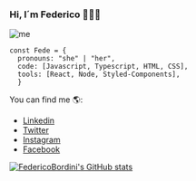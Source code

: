 ### Hi, I´m Federico 👋👨‍💻
![me](https://user-images.githubusercontent.com/21134315/138626655-bb20162a-ea6c-43b8-851f-ff147b6dedab.png)

```JS
const Fede = {
  pronouns: "she" | "her",
  code: [Javascript, Typescript, HTML, CSS],
  tools: [React, Node, Styled-Components],
  }
 ``` 
You can find me 🌎:
- [Linkedin](https://linkedin.com/in/federico-bordini/)
- [Twitter](https://twitter.com/sonikboom13)
- [Instagram](https://www.instagram.com/fede_bordini)
- [Facebook](https://www.facebook.com/federico.bordini.3)

[![FedericoBordini's GitHub stats](https://github-readme-stats.vercel.app/api?username=FedericoBordini)](https://github.com/anuraghazra/github-readme-stats)

<!--
**FedericoBordini/FedericoBordini** is a ✨ _special_ ✨ repository because its `README.md` (this file) appears on your GitHub profile.

Here are some ideas to get you started:

- 🔭 I’m currently working on ...
- 🌱 I’m currently learning ...
- 👯 I’m looking to collaborate on ...
- 🤔 I’m looking for help with ...
- 💬 Ask me about ...
- 📫 How to reach me: ...
- 😄 Pronouns: ...
- ⚡ Fun fact: ...
-->
